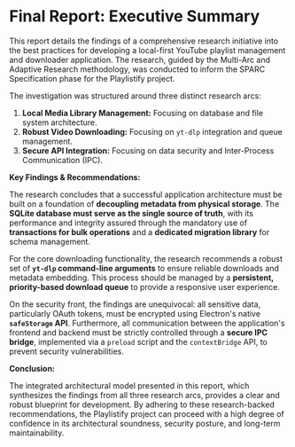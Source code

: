 # Final Report: Executive Summary

This report details the findings of a comprehensive research initiative into the best practices for developing a local-first YouTube playlist management and downloader application. The research, guided by the Multi-Arc and Adaptive Research methodology, was conducted to inform the SPARC Specification phase for the Playlistify project.

The investigation was structured around three distinct research arcs:
1.  **Local Media Library Management:** Focusing on database and file system architecture.
2.  **Robust Video Downloading:** Focusing on `yt-dlp` integration and queue management.
3.  **Secure API Integration:** Focusing on data security and Inter-Process Communication (IPC).

**Key Findings & Recommendations:**

The research concludes that a successful application architecture must be built on a foundation of **decoupling metadata from physical storage**. The **SQLite database must serve as the single source of truth**, with its performance and integrity assured through the mandatory use of **transactions for bulk operations** and a **dedicated migration library** for schema management.

For the core downloading functionality, the research recommends a robust set of **`yt-dlp` command-line arguments** to ensure reliable downloads and metadata embedding. This process should be managed by a **persistent, priority-based download queue** to provide a responsive user experience.

On the security front, the findings are unequivocal: all sensitive data, particularly OAuth tokens, must be encrypted using Electron's native **`safeStorage` API**. Furthermore, all communication between the application's frontend and backend must be strictly controlled through a **secure IPC bridge**, implemented via a `preload` script and the `contextBridge` API, to prevent security vulnerabilities.

**Conclusion:**

The integrated architectural model presented in this report, which synthesizes the findings from all three research arcs, provides a clear and robust blueprint for development. By adhering to these research-backed recommendations, the Playlistify project can proceed with a high degree of confidence in its architectural soundness, security posture, and long-term maintainability.
